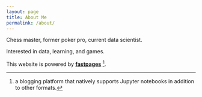 ```yaml
---
layout: page
title: About Me
permalink: /about/
---
```


Chess master, former poker pro, current data scientist.

Interested in data, learning, and games.

This website is powered by **[fastpages](https://github.com/fastai/fastpages)** [^1].



[^1]:a blogging platform that natively supports Jupyter notebooks in addition to other formats.
